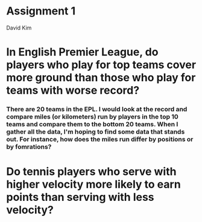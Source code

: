 # Assignment 1
David Kim

# In English Premier League, do players who play for top teams cover more ground than those who play for teams with worse record?
### There are 20 teams in the EPL. I would look at the record and compare miles (or kilometers) run by players in the top 10 teams and compare them to the bottom 20 teams. When I gather all the data, I'm hoping to find some data that stands out. For instance, how does the miles run differ by positions or by fomrations? 


# Do tennis players who serve with higher velocity more likely to earn points than serving with less velocity?
